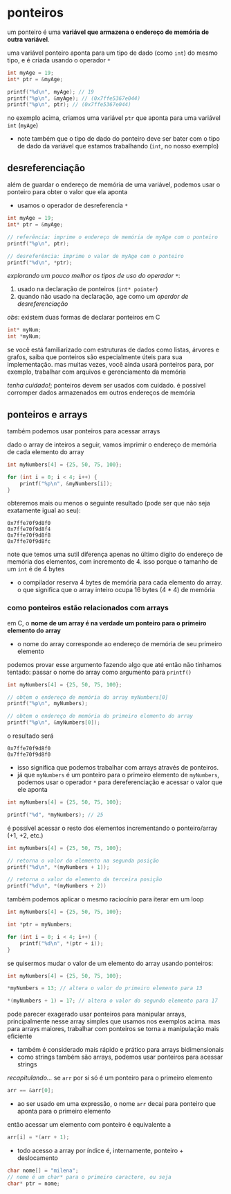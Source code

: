 # ponteiros
um ponteiro é uma **variável que armazena o endereço de memória de outra variável**.

uma variável ponteiro aponta para um tipo de dado (como `int`) do mesmo tipo, e é criada usando o operador `*`

```c
int myAge = 19;
int* ptr = &myAge;

printf("%d\n", myAge); // 19
printf("%p\n", &myAge); // (0x7ffe5367e044)
printf("%p\n", ptr); // (0x7ffe5367e044)
```
no exemplo acima, criamos uma variável `ptr` que aponta para uma variável `int` (`myAge`)
* note também que o tipo de dado do ponteiro deve ser bater com o tipo de dado da variável que estamos trabalhando (`int`, no nosso exemplo)

## desreferenciação
além de guardar o endereço de memória de uma variável, podemos usar o ponteiro para obter o valor que ela aponta
* usamos o operador de desreferencia `*`

```c
int myAge = 19;
int* ptr = &myAge;

// referência: imprime o endereço de memória de myAge com o ponteiro
printf("%p\n", ptr);

// desreferência: imprime o valor de myAge com o ponteiro
printf("%d\n", *ptr);
```

*explorando um pouco melhor os tipos de uso do operador `*`*:
1. usado na declaração de ponteiros (`int* pointer`)
2. quando não usado na declaração, age como um *operdor de desreferenciação*

*obs*: existem duas formas de declarar ponteiros em C
```c
int* myNum;
int *myNum;
```

se você está familiarizado com estruturas de dados como listas, árvores e grafos, saiba que ponteiros são especialmente úteis para sua implementação. mas muitas vezes, você ainda usará ponteiros para, por exemplo, trabalhar com arquivos e gerenciamento da memória

*tenha cuidado!*; ponteiros devem ser usados com cuidado. é possível corromper dados armazenados em outros endereços de memória

## ponteiros e arrays
também podemos usar ponteiros para acessar arrays

dado o array de inteiros a seguir, vamos imprimir o endereço de memória de cada elemento do array
```c
int myNumbers[4] = {25, 50, 75, 100};

for (int i = 0; i < 4; i++) {
    printf("%p\n", &myNumbers[i]);
}
```
obteremos mais ou menos o seguinte resultado (pode ser que não seja exatamente igual ao seu):
```
0x7ffe70f9d8f0
0x7ffe70f9d8f4
0x7ffe70f9d8f8
0x7ffe70f9d8fc
```

note que temos uma sutil diferença apenas no último dígito do endereço de memória dos elementos, com incremento de 4. isso porque o tamanho de um `int` é de 4 bytes
* o compilador reserva 4 bytes de memória para cada elemento do array. o que significa que o array inteiro ocupa 16 bytes (4 * 4) de memória

### como ponteiros estão relacionados com arrays
em C, o **nome de um array é na verdade um ponteiro para o primeiro elemento do array**
* o nome do array corresponde ao endereço de memória de seu primeiro elemento 

podemos provar esse argumento fazendo algo que até então não tinhamos tentado: passar o nome do array como argumento para `printf()`
```c
int myNumbers[4] = {25, 50, 75, 100};

// obtem o endereço de memória do array myNumbers[0]
printf("%p\n", myNumbers);

// obtem o endereço de memória do primeiro elemento do array
printf("%p\n", &myNumbers[0]);
```
o resultado será
```
0x7ffe70f9d8f0
0x7ffe70f9d8f0
```
* isso significa que podemos trabalhar com arrays através de ponteiros.
* já que `myNumbers` é um ponteiro para o primeiro elemento de `myNumbers`, podemos usar o operador `*` para dereferenciação e acessar o valor que ele aponta
```c
int myNumbers[4] = {25, 50, 75, 100};

printf("%d", *myNumbers); // 25
```

é possível acessar o resto dos elementos incrementando o ponteiro/array (+1, +2, etc.)
```c
int myNumbers[4] = {25, 50, 75, 100};

// retorna o valor do elemento na segunda posição
printf("%d\n", *(myNumbers + 1));

// retorna o valor do elemento da terceira posição
printf("%d\n", *(myNumbers + 2))
```

também podemos aplicar o mesmo raciocínio para iterar em um loop
```c
int myNumbers[4] = {25, 50, 75, 100};

int *ptr = myNumbers;

for (int i = 0; i < 4; i++) {
    printf("%d\n", *(ptr + i));
}
```

se quisermos mudar o valor de um elemento do array usando ponteiros:
```c
int myNumbers[4] = {25, 50, 75, 100};

*myNumbers = 13; // altera o valor do primeiro elemento para 13

*(myNumbers + 1) = 17; // altera o valor do segundo elemento para 17
```

pode parecer exagerado usar ponteiros para manipular arrays, principalmente nesse array simples que usamos nos exemplos acima. mas para arrays maiores, trabalhar com ponteiros se torna a manipulação mais eficiente
* também é considerado mais rápido e prático para arrays bidimensionais
* como strings também são arrays, podemos usar ponteiros para acessar strings

*recapitulando...*
se `arr` por si só é um ponteiro para o primeiro elemento
```c
arr == &arr[0];
```
* ao ser usado em uma expressão, o nome `arr` decai para ponteiro que aponta para o primeiro elemento

então acessar um elemento com ponteiro é equivalente a 
```c
arr[i] = *(arr + 1);
```
* todo acesso a array por índice é, internamente, ponteiro + deslocamento

```c
char nome[] = "milena";
// nome é um char* para o primeiro caractere, ou seja
char* ptr = nome;
```
